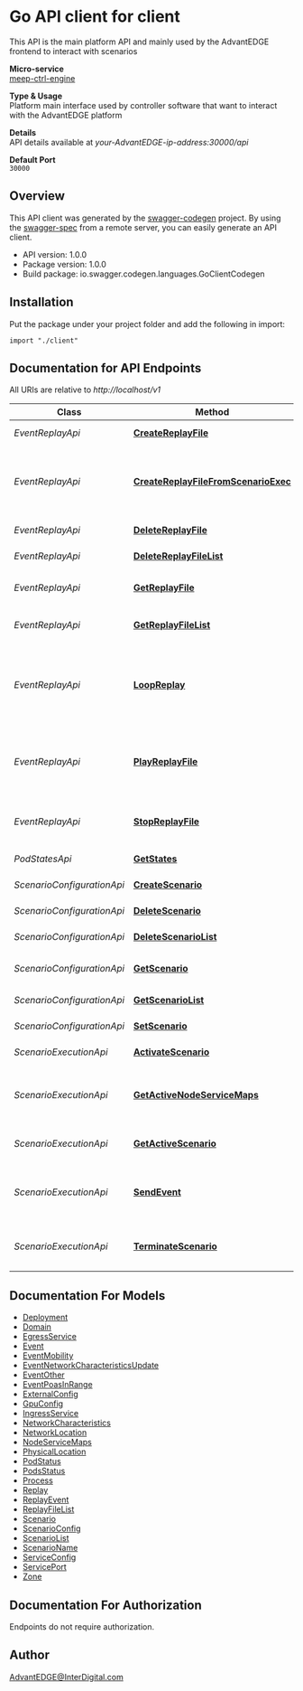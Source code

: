 # Go API client for client

This API is the main platform API and mainly used by the AdvantEDGE frontend to interact with scenarios <p>**Micro-service**<br>[meep-ctrl-engine](https://github.com/InterDigitalInc/AdvantEDGE/tree/master/go-apps/meep-ctrl-engine) <p>**Type & Usage**<br>Platform main interface used by controller software that want to interact with the AdvantEDGE platform <p>**Details**<br>API details available at _your-AdvantEDGE-ip-address:30000/api_ <p>**Default Port**<br>`30000` 

## Overview
This API client was generated by the [swagger-codegen](https://github.com/swagger-api/swagger-codegen) project.  By using the [swagger-spec](https://github.com/swagger-api/swagger-spec) from a remote server, you can easily generate an API client.

- API version: 1.0.0
- Package version: 1.0.0
- Build package: io.swagger.codegen.languages.GoClientCodegen

## Installation
Put the package under your project folder and add the following in import:
```golang
import "./client"
```

## Documentation for API Endpoints

All URIs are relative to *http://localhost/v1*

Class | Method | HTTP request | Description
------------ | ------------- | ------------- | -------------
*EventReplayApi* | [**CreateReplayFile**](docs/EventReplayApi.md#createreplayfile) | **Post** /replay/{name} | Add a replay file
*EventReplayApi* | [**CreateReplayFileFromScenarioExec**](docs/EventReplayApi.md#createreplayfilefromscenarioexec) | **Post** /replay/{name}/generate | Generate a replay file from scenario execution events
*EventReplayApi* | [**DeleteReplayFile**](docs/EventReplayApi.md#deletereplayfile) | **Delete** /replay/{name} | Delete a replay file
*EventReplayApi* | [**DeleteReplayFileList**](docs/EventReplayApi.md#deletereplayfilelist) | **Delete** /replay | Delete all replay files
*EventReplayApi* | [**GetReplayFile**](docs/EventReplayApi.md#getreplayfile) | **Get** /replay/{name} | Get a specific replay file
*EventReplayApi* | [**GetReplayFileList**](docs/EventReplayApi.md#getreplayfilelist) | **Get** /replay | Get all replay file names
*EventReplayApi* | [**LoopReplay**](docs/EventReplayApi.md#loopreplay) | **Post** /replay/{name}/loop | Loop-Execute a replay file present in the platform store
*EventReplayApi* | [**PlayReplayFile**](docs/EventReplayApi.md#playreplayfile) | **Post** /replay/{name}/play | Execute a replay file present in the platform store
*EventReplayApi* | [**StopReplayFile**](docs/EventReplayApi.md#stopreplayfile) | **Post** /replay/{name}/stop | Stop execution of a replay file
*PodStatesApi* | [**GetStates**](docs/PodStatesApi.md#getstates) | **Get** /states | Get pods states
*ScenarioConfigurationApi* | [**CreateScenario**](docs/ScenarioConfigurationApi.md#createscenario) | **Post** /scenarios/{name} | Add a scenario
*ScenarioConfigurationApi* | [**DeleteScenario**](docs/ScenarioConfigurationApi.md#deletescenario) | **Delete** /scenarios/{name} | Delete a scenario
*ScenarioConfigurationApi* | [**DeleteScenarioList**](docs/ScenarioConfigurationApi.md#deletescenariolist) | **Delete** /scenarios | Delete all scenarios
*ScenarioConfigurationApi* | [**GetScenario**](docs/ScenarioConfigurationApi.md#getscenario) | **Get** /scenarios/{name} | Get a specific scenario
*ScenarioConfigurationApi* | [**GetScenarioList**](docs/ScenarioConfigurationApi.md#getscenariolist) | **Get** /scenarios | Get all scenarios
*ScenarioConfigurationApi* | [**SetScenario**](docs/ScenarioConfigurationApi.md#setscenario) | **Put** /scenarios/{name} | Update a scenario
*ScenarioExecutionApi* | [**ActivateScenario**](docs/ScenarioExecutionApi.md#activatescenario) | **Post** /active/{name} | Deploy a scenario
*ScenarioExecutionApi* | [**GetActiveNodeServiceMaps**](docs/ScenarioExecutionApi.md#getactivenodeservicemaps) | **Get** /active/serviceMaps | Get deployed scenario&#39;s port mapping
*ScenarioExecutionApi* | [**GetActiveScenario**](docs/ScenarioExecutionApi.md#getactivescenario) | **Get** /active | Get the deployed scenario
*ScenarioExecutionApi* | [**SendEvent**](docs/ScenarioExecutionApi.md#sendevent) | **Post** /events/{type} | Send events to the deployed scenario
*ScenarioExecutionApi* | [**TerminateScenario**](docs/ScenarioExecutionApi.md#terminatescenario) | **Delete** /active | Terminate the deployed scenario


## Documentation For Models

 - [Deployment](docs/Deployment.md)
 - [Domain](docs/Domain.md)
 - [EgressService](docs/EgressService.md)
 - [Event](docs/Event.md)
 - [EventMobility](docs/EventMobility.md)
 - [EventNetworkCharacteristicsUpdate](docs/EventNetworkCharacteristicsUpdate.md)
 - [EventOther](docs/EventOther.md)
 - [EventPoasInRange](docs/EventPoasInRange.md)
 - [ExternalConfig](docs/ExternalConfig.md)
 - [GpuConfig](docs/GpuConfig.md)
 - [IngressService](docs/IngressService.md)
 - [NetworkCharacteristics](docs/NetworkCharacteristics.md)
 - [NetworkLocation](docs/NetworkLocation.md)
 - [NodeServiceMaps](docs/NodeServiceMaps.md)
 - [PhysicalLocation](docs/PhysicalLocation.md)
 - [PodStatus](docs/PodStatus.md)
 - [PodsStatus](docs/PodsStatus.md)
 - [Process](docs/Process.md)
 - [Replay](docs/Replay.md)
 - [ReplayEvent](docs/ReplayEvent.md)
 - [ReplayFileList](docs/ReplayFileList.md)
 - [Scenario](docs/Scenario.md)
 - [ScenarioConfig](docs/ScenarioConfig.md)
 - [ScenarioList](docs/ScenarioList.md)
 - [ScenarioName](docs/ScenarioName.md)
 - [ServiceConfig](docs/ServiceConfig.md)
 - [ServicePort](docs/ServicePort.md)
 - [Zone](docs/Zone.md)


## Documentation For Authorization
 Endpoints do not require authorization.


## Author

AdvantEDGE@InterDigital.com

